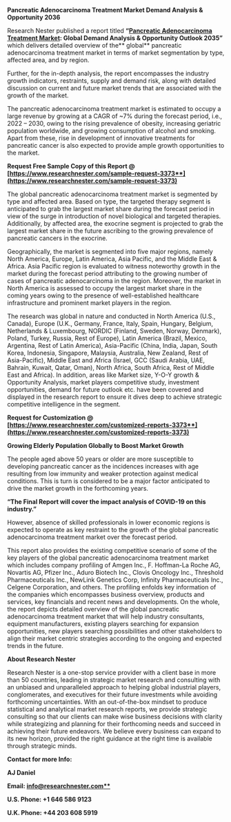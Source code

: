 ﻿**Pancreatic Adenocarcinoma Treatment Market Demand Analysis & Opportunity 2036** 

Research Nester published a report titled **“[Pancreatic Adenocarcinoma Treatment Market](https://www.researchnester.com/reports/pancreatic-adenocarcinoma-treatment-market/3373): Global Demand Analysis & Opportunity Outlook 2035”** which delivers detailed overview of the** global** pancreatic adenocarcinoma treatment market in terms of market segmentation by type, affected area, and by region.

Further, for the in-depth analysis, the report encompasses the industry growth indicators, restraints, supply and demand risk, along with detailed discussion on current and future market trends that are associated with the growth of the market.

The pancreatic adenocarcinoma treatment market is estimated to occupy a large revenue by growing at a CAGR of ~7% during the forecast period, i.e., 2022 – 2030, owing to the rising prevalence of obesity, increasing geriatric population worldwide, and growing consumption of alcohol and smoking. Apart from these, rise in development of innovative treatments for pancreatic cancer is also expected to provide ample growth opportunities to the market. 

<a name="_hlk168911023"></a><a name="_hlk168911453"></a>**Request Free Sample Copy of this Report @ [https://www.researchnester.com/sample-request-3373**](https://www.researchnester.com/sample-request-3373)**

The global pancreatic adenocarcinoma treatment market is segmented by type and affected area. Based on type, the targeted therapy segment is anticipated to grab the largest market share during the forecast period in view of the surge in introduction of novel biological and targeted therapies. Additionally, by affected area, the exocrine segment is projected to grab the largest market share in the future ascribing to the growing prevalence of pancreatic cancers in the exocrine.

Geographically, the market is segmented into five major regions, namely North America, Europe, Latin America, Asia Pacific, and the Middle East & Africa. Asia Pacific region is evaluated to witness noteworthy growth in the market during the forecast period attributing to the growing number of cases of pancreatic adenocarcinoma in the region. Moreover, the market in North America is assessed to occupy the largest market share in the coming years owing to the presence of well-established healthcare infrastructure and prominent market players in the region.

The research was global in nature and conducted in North America (U.S., Canada), Europe (U.K., Germany, France, Italy, Spain, Hungary, Belgium, Netherlands & Luxembourg, NORDIC (Finland, Sweden, Norway, Denmark), Poland, Turkey, Russia, Rest of Europe), Latin America (Brazil, Mexico, Argentina, Rest of Latin America), Asia-Pacific (China, India, Japan, South Korea, Indonesia, Singapore, Malaysia, Australia, New Zealand, Rest of Asia-Pacific), Middle East and Africa (Israel, GCC (Saudi Arabia, UAE, Bahrain, Kuwait, Qatar, Oman), North Africa, South Africa, Rest of Middle East and Africa). In addition, areas like Market size, Y-O-Y growth & Opportunity Analysis, market players competitive study, investment opportunities, demand for future outlook etc. have been covered and displayed in the research report to ensure it dives deep to achieve strategic competitive intelligence in the segment.

**Request for Customization @ [https://www.researchnester.com/customized-reports-3373**](https://www.researchnester.com/customized-reports-3373)**

**Growing Elderly Population Globally to Boost Market Growth**

The people aged above 50 years or older are more susceptible to developing pancreatic cancer as the incidences increases with age resulting from low immunity and weaker protection against medical conditions. This is turn is considered to be a major factor anticipated to drive the market growth in the forthcoming years. 

**“The Final Report will cover the impact analysis of COVID-19 on this industry.”**

However, absence of skilled professionals in lower economic regions is expected to operate as key restraint to the growth of the global pancreatic adenocarcinoma treatment market over the forecast period.

This report also provides the existing competitive scenario of some of the key players of the global pancreatic adenocarcinoma treatment market which includes company profiling of Amgen Inc., F. Hoffman-La Roche AG, Novartis AG, Pfizer Inc., Aduro Biotech Inc., Clovis Oncology Inc., Threshold Pharmaceuticals Inc., NewLink Genetics Corp, Infinity Pharmaceuticals Inc., Celgene Corporation, and others. The profiling enfolds key information of the companies which encompasses business overview, products and services, key financials and recent news and developments. On the whole, the report depicts detailed overview of the global pancreatic adenocarcinoma treatment market that will help industry consultants, equipment manufacturers, existing players searching for expansion opportunities, new players searching possibilities and other stakeholders to align their market centric strategies according to the ongoing and expected trends in the future.      

<a name="_hlk168910495"></a>**About Research Nester**

Research Nester is a one-stop service provider with a client base in more than 50 countries, leading in strategic market research and consulting with an unbiased and unparalleled approach to helping global industrial players, conglomerates, and executives for their future investments while avoiding forthcoming uncertainties. With an out-of-the-box mindset to produce statistical and analytical market research reports, we provide strategic consulting so that our clients can make wise business decisions with clarity while strategizing and planning for their forthcoming needs and succeed in achieving their future endeavors. We believe every business can expand to its new horizon, provided the right guidance at the right time is available through strategic minds.

**Contact for more Info:**

**AJ Daniel**

**Email: [info@researchnester.com**](mailto:info@researchnester.com)**

**U.S. Phone: +1 646 586 9123** 

**U.K. Phone: +44 203 608 5919**
